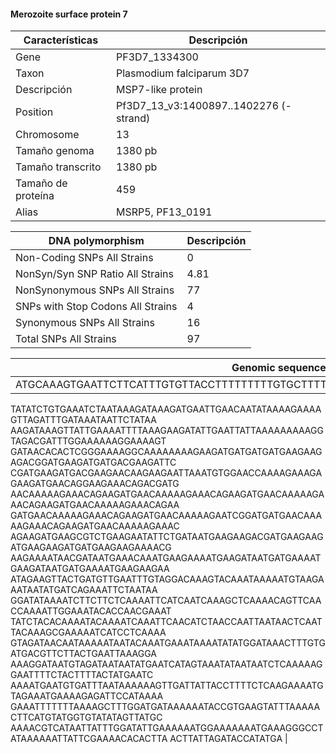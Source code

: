 #### Merozoite surface protein 7

| Características | Descripción |
| ------ | ----------- |
| Gene   | PF3D7_1334300 |
| Taxon | Plasmodium falciparum 3D7 |
| Descripción | MSP7-like protein |
| Position | Pf3D7_13_v3:1400897..1402276 (- strand) |
| Chromosome  | 13 |
| Tamaño genoma| 1380 pb |
| Tamaño transcrito | 1380 pb |
| Tamaño de proteína | 459 |
| Alias| MSRP5, PF13_0191 |

| DNA polymorphism  | Descripción |
| ------ | ----------- |
| Non-Coding SNPs All Strains | 0 |
| NonSyn/Syn SNP Ratio All Strains  | 4.81 |
| NonSynonymous SNPs All Strains  | 77 |
| SNPs with Stop Codons All Strains  | 4 |
| Synonymous SNPs All Strains  | 16 |
| Total SNPs All Strains | 97 |

| Genomic sequence|
| ------ |
| ATGCAAAGTGAATTCTTCATTTGTGTTACCTTTTTTTTTGTGCTTTTACATTATATTTCTTGTAATAAACCAACACGTAA
TATATCTGTGAAATCTAATAAAGATAAAGATGAATTGAACAATATAAAAGAAAAGTTAGATTTGATAAATAATTCTATAA
AAGATAAAGTTATTGAAAATTTTAAAGAAGATATTGAATTATTAAAAAAAAAGGTAGACGATTTGGAAAAAAGGAAAAGT
GATAACACACTCGGGAAAAGGCAAAAAAAAGAAGATGATGATGATGAAGAAGAGACGGATGAAGATGATGACGAAGATTC
CGATGAAGATGACGAAGAACAAGAAGAATTAAATGTGGAACCAAAAGAAAGAGAAGATGAACAGGAAGAAACAGACGATG
AACAAAAAGAAACAGAAGATGAACAAAAAGAAACAGAAGATGAACAAAAAGAAACAGAAGATGAACAAAAAGAAACAGAA
GATGAACAAAAAGAAACAGAAGATGAACAAAAAGAATCGGATGATGAACAAAAAGAAACAGAAGATGAACAAAAAGAAAC
AGAAGATGAAGCGTCTGAAGAATATTCTGATAATGAAGAAGACGATGAAGAAGATGAAGAAGATGATGAAGAAGAAAACG
AAGAAAATAACGATAATGAAACAAATGAAGAAAATGAAGATAATGATGAAAATGAAGATAATGATGAAAATGAAGAAGAA
ATAGAAGTTACTGATGTTGAATTTGTAGGACAAAGTACAAATAAAAATGTAAGAAATAATATGATCAGAAATTCTAATAA
GGATATAAAATCTTCTTCTCAAAATTCATCAATCAAAGCTCAAAACAGTTCAACCAAAATTGGAAATACACCAACGAAAT
TATCTACACAAAATACAAAATCAAATTCAACATCTAACCAATTAATAACTCAATTACAAAGCGAAAAATCATCCTCAAAA
GTAGATAACAATAAAAATAATACAAATGAAATAAAATATATGGATAAACTTTGTGATGACGTTCTTACTGAATTAAAGGA
AAAGGATAATGTAGATAATAATATGAATCATAGTAAATATAATAATCTCAAAAAGGAATTTTCTACTTTTACTATGAATC
AAAATGAATGTGATTTAATAAAAAAGTTGATTATTACCTTTTCTCAAGAAAATGTAGAAATGAAAAGAGATTCCATAAAA
GAAATTTTTTTAAAAGCTTTGGATGATAAAAAATACCGTGAAGTATTTAAAAACTTCATGTATGGTGTATATAGTTATGC
AAAACGTCATAATTATTTGGATATTGAAAAAATGGAAAAAAATGAAAGGGCCTATAAAAAATTATTCGAAAACACACTTA
ACTTATTAGATACCATATGA |

